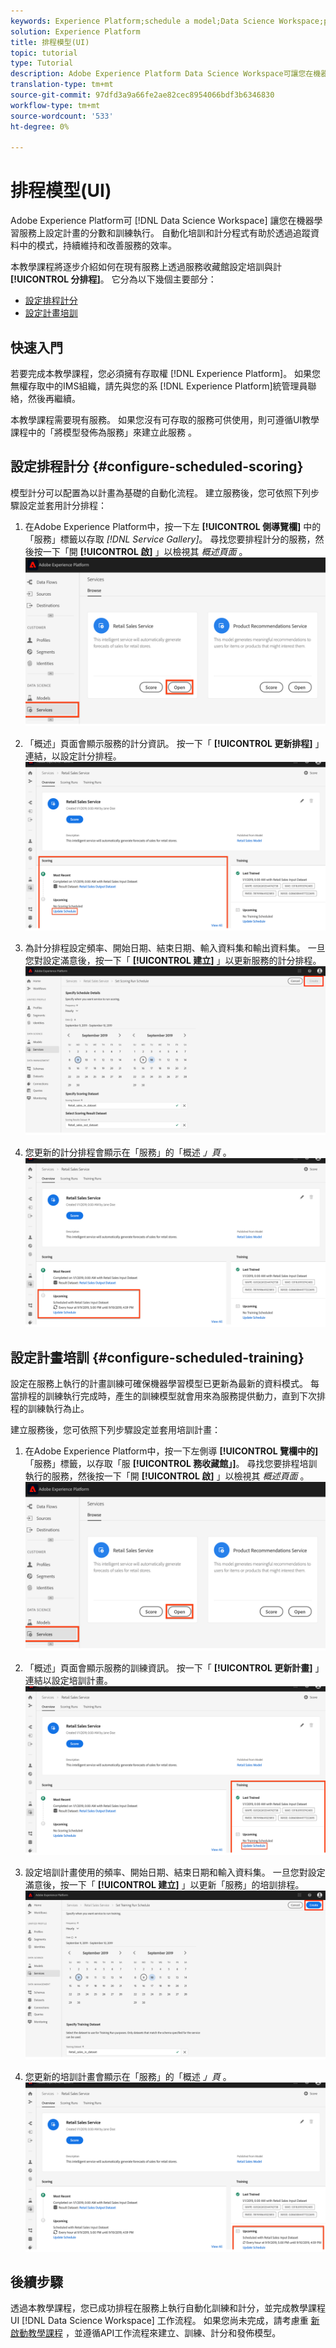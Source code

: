 ```yaml
---
keywords: Experience Platform;schedule a model;Data Science Workspace;popular topics;schedule scoring;schedule training
solution: Experience Platform
title: 排程模型(UI)
topic: tutorial
type: Tutorial
description: Adobe Experience Platform Data Science Workspace可讓您在機器學習服務上設定排程的分數和訓練執行。 自動化培訓和計分程式有助於透過追蹤資料中的模式，持續維持和改善服務的效率。
translation-type: tm+mt
source-git-commit: 97dfd3a9a66fe2ae82cec8954066bdf3b6346830
workflow-type: tm+mt
source-wordcount: '533'
ht-degree: 0%

---
```



# 排程模型(UI)

Adobe Experience Platform可 [!DNL Data Science Workspace] 讓您在機器學習服務上設定計畫的分數和訓練執行。 自動化培訓和計分程式有助於透過追蹤資料中的模式，持續維持和改善服務的效率。

本教學課程將逐步介紹如何在現有服務上透過服務收藏館設定培訓與計 **[!UICONTROL 分排程]**。 它分為以下幾個主要部分：

- [設定排程計分](#configure-scheduled-scoring)
- [設定計畫培訓](#configure-scheduled-training)

## 快速入門

若要完成本教學課程，您必須擁有存取權 [!DNL Experience Platform]。 如果您無權存取中的IMS組織，請先與您的系 [!DNL Experience Platform]統管理員聯絡，然後再繼續。

本教學課程需要現有服務。 如果您沒有可存取的服務可供使用，則可遵循UI教學課程中的「將模型發佈為服務」來建立此服務 [](./publish-model-service-ui.md) 。

## 設定排程計分 {#configure-scheduled-scoring}

模型計分可以配置為以計畫為基礎的自動化流程。 建立服務後，您可依照下列步驟設定並套用計分排程：

1. 在Adobe Experience Platform中，按一下左 **[!UICONTROL 側導覽欄]** 中的「服務」標籤以存取 *[!DNL Service Gallery]*。 尋找您要排程計分的服務，然後按一下「開 **[!UICONTROL 啟]** 」以檢視其 *概述頁面* 。
   ![](../images/models-recipes/schedule/click_to_open.png)

2. 「概述」頁面會顯示服務的計分資訊。 按一下「 **[!UICONTROL 更新排程]** 」連結，以設定計分排程。
   ![](../images/models-recipes/schedule/service_overview_score.png)

3. 為計分排程設定頻率、開始日期、結束日期、輸入資料集和輸出資料集。 一旦您對設定滿意後，按一下「 **[!UICONTROL 建立]** 」以更新服務的計分排程。
   ![](../images/models-recipes/schedule/14_configure_scoring_schedule.png)

4. 您更新的計分排程會顯示在「服務」的「概述 *」頁* 。
   ![](../images/models-recipes/schedule/service_with_scoring_schedule.png)


## 設定計畫培訓 {#configure-scheduled-training}

設定在服務上執行的計畫訓練可確保機器學習模型已更新為最新的資料模式。 每當排程的訓練執行完成時，產生的訓練模型就會用來為服務提供動力，直到下次排程的訓練執行為止。

建立服務後，您可依照下列步驟設定並套用培訓計畫：

1. 在Adobe Experience Platform中，按一下左側導 **[!UICONTROL 覽欄中的]** 「服務」標籤，以存取「服 **[!UICONTROL 務收藏館」]**。 尋找您要排程培訓執行的服務，然後按一下「開 **[!UICONTROL 啟]** 」以檢視其 *概述頁面* 。
   ![](../images/models-recipes/schedule/click_to_open.png)

2. 「概述」頁面會顯示服務的訓練資訊。 按一下「 **[!UICONTROL 更新計畫]** 」連結以設定培訓計畫。
   ![](../images/models-recipes/schedule/service_overview_train.png)

3. 設定培訓計畫使用的頻率、開始日期、結束日期和輸入資料集。 一旦您對設定滿意後，按一下「 **[!UICONTROL 建立]** 」以更新「服務」的培訓排程。
   ![](../images/models-recipes/schedule/12_configure_training_schedule.png)

4. 您更新的培訓計畫會顯示在「服務」的「概述 *」頁* 。
   ![](../images/models-recipes/schedule/service_with_training_schedule.png)

## 後續步驟

透過本教學課程，您已成功排程在服務上執行自動化訓練和計分，並完成教學課程UI [!DNL Data Science Workspace] 工作流程。 如果您尚未完成，請考慮重 [新啟動教學課程](./create-retails-sales-dataset.md) ，並遵循API工作流程來建立、訓練、計分和發佈模型。
